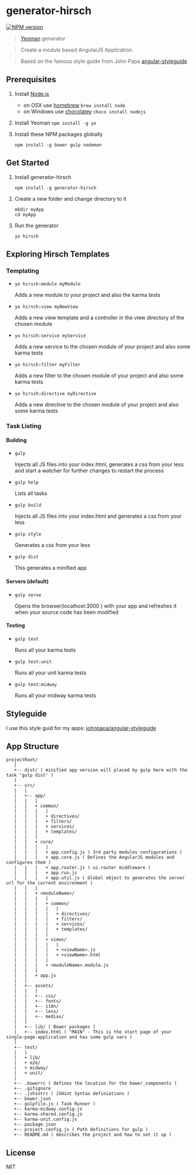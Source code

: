 # generator-hirsch 

[![NPM version](https://img.shields.io/npm/v/generator-hirsch.svg?style=flat)](https://www.npmjs.com/package/generator-hirsch)

> [Yeoman](http://yeoman.io) generator

> Create a module based AngularJS Application. 

> Based on the famous style guide from John Papa [angular-styleguide](https://github.com/johnpapa/angular-styleguide)



## Prerequisites
1. Install [Node.js](http://nodejs.org) 
	- on OSX use [homebrew](http://brew.sh) `brew install node`
	- on Windows use [chocolatey](https://chocolatey.org/) `choco install nodejs`
	
2. Install Yeoman `npm install -g yo`

3. Install these NPM packages globally

    ```
    npm install -g bower gulp nodemon        
    ```

## Get Started
1. Install generator-hirsch
    ```
    npm install -g generator-hirsch
    ```

2. Create a new folder and change directory to it
    ```
    mkdir myApp
    cd myApp
    ```

3. Run the generator
    ```
    yo hirsch
    ```
    
## Exploring Hirsch Templates
### Templating
- `yo hirsch:module myModule`
	
	Adds a new module to your project and also the karma tests
	
- `yo hirsch:view myNewView`
  	
  Adds a new view template and a controller in the view directory of the chosen module
	
- `yo hirsch:service myService`
	
	Adds a new service to the chosen module of your project and also some karma tests

- `yo hirsch:filter myFilter`
	
	Adds a new filter to the chosen module of your project and also some karma tests

- `yo hirsch:directive myDirective`
	
	Adds a new directive to the chosen module of your project and also some karma tests

### Task Listing
#### Building
- `gulp`
	
	Injects all JS files into your index.html, generates a css from your less and start a watcher for further changes to restart the process
	
- `gulp help`
	
	Lists all tasks
	
- `gulp build`
	
	Injects all JS files into your index.html and generates a css from your less
	
- `gulp style`
	
	Generates a css from your less
	
- `gulp dist`
	
	This generates a minified app
	
		
#### Servers (default)
- `gulp serve` 
	
	Opens the browser(localhost:3000 ) with your app and refreshes it when your source code has been modified

#### Testing
- `gulp test`
	
	Runs all your karma tests
	
- `gulp test:unit`
	
	Runs all your unit karma tests
	    
- `gulp test:midway`
	
	Runs all your midway karma tests
	
	
## Styleguide
I use this style guid for my apps:
[johnpapa/angular-styleguide](https://github.com/johnpapa/angular-styleguide)

	
	
## App Structure
```
projectRoot/
   |
   +-- dist/ ( minified app version will placed by gulp here with the task 'gulp dist' )
   |
   +-- src/
   |   |
   |   +-- app/
   |   |   |  
   |   |   + common/  
   |   |   |   |  
   |   |   |   + directives/  
   |   |   |   + filters/  
   |   |   |   + services/  
   |   |   |   + templates/  
   |   |   |     
   |   |   + core/
   |   |   |   |
   |   |   |   + app.config.js ( 3rd party modules configurations )
   |   |   |   + app.core.js ( Defines the AngularJS modules and configures them )
   |   |   |   + app.router.js ( ui.router middleware )
   |   |   |   + app.run.js
   |   |   |   + app.util.js ( Global object to generates the server url for the current environment )
   |   |   |
   |   |   + <moduleName>/
   |   |   |   |
   |   |   |   + common/
   |   |   |   |   |
   |   |   |   |   + directives/  
   |   |   |   |   + filters/  
   |   |   |   |   + services/  
   |   |   |   |   + templates/  
   |   |   |   |  
   |   |   |   + views/
   |   |   |   |   |
   |   |   |   |   + <viewName>.js
   |   |   |   |   + <viewName>.html
   |   |   |   |
   |   |   |   + <moduleName>.module.js
   |   |   |
   |   |   + app.js  
   |   |
   |   +-- assets/ 
   |   |   |
   |   |   +-- css/
   |   |   +-- fonts/
   |   |   +-- i18n/
   |   |   +-- less/
   |   |   +-- medias/
   |   | 
   |   +-- lib/ ( Bower packages )
   |   +-- index.html ( "MAIN" - This is the start page of your single-page-application and has some gulp vars )
   |  
   +-- test/
   |   |
   |   + lib/
   |   + e2e/
   |   + midway/
   |   + unit/
   |
   +-- .bowerrc ( defines the location for the bower_components )
   +-- .gitignore
   +-- .jshintrc ( JSHint Syntax definiations )
   +-- bower.json
   +-- gulpfile.js ( Task Runner )
   +-- karma-midway.config.js
   +-- karma-shared.config.js
   +-- karma-unit.config.js
   +-- package.json
   +-- project.config.js ( Path definitions for gulp )
   +-- README.md ( describes the project and how to set it up )
  ```
	
	

## License

MIT
